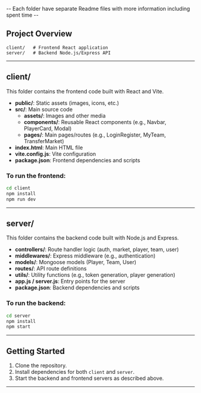 -- Each folder have separate Readme files with more information including spent time --

## Project Overview

```
client/   # Frontend React application
server/   # Backend Node.js/Express API
```

---

## client/
This folder contains the frontend code built with React and Vite.

- **public/**: Static assets (images, icons, etc.)
- **src/**: Main source code
  - **assets/**: Images and other media
  - **components/**: Reusable React components (e.g., Navbar, PlayerCard, Modal)
  - **pages/**: Main pages/routes (e.g., LoginRegister, MyTeam, TransferMarket)
- **index.html**: Main HTML file
- **vite.config.js**: Vite configuration
- **package.json**: Frontend dependencies and scripts

### To run the frontend:
```bash
cd client
npm install
npm run dev
```

---

## server/
This folder contains the backend code built with Node.js and Express.

- **controllers/**: Route handler logic (auth, market, player, team, user)
- **middlewares/**: Express middleware (e.g., authentication)
- **models/**: Mongoose models (Player, Team, User)
- **routes/**: API route definitions
- **utils/**: Utility functions (e.g., token generation, player generation)
- **app.js / server.js**: Entry points for the server
- **package.json**: Backend dependencies and scripts

### To run the backend:
```bash
cd server
npm install
npm start
```

---

## Getting Started
1. Clone the repository.
2. Install dependencies for both `client` and `server`.
3. Start the backend and frontend servers as described above.

---
